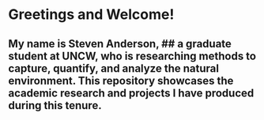 # Greetings and Welcome!
## My name is Steven Anderson, ## a graduate student at UNCW, who is researching methods to capture, quantify, and analyze the natural environment. This repository showcases the academic research and projects I have produced during this tenure. 

